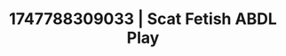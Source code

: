 ---
categories:
- Demure
- Eye contact kink
- Morning seduction
- Hand over mouth play
- Mask kink
image: /assets/images/1747788309033.jpg
layout: post
seo:
  description: Featured content with sensual ABDL Play, Scat Fetish. HD images available.
  keywords: ABDL Play, Scat Fetish
  og_image: /assets/images/1747788309033.jpg
  schema_type: VisualArtwork
tags:
- ABDL Play
- '#1747788309033'
- Scat Fetish
title: 1747788309033 | Scat Fetish ABDL Play
---